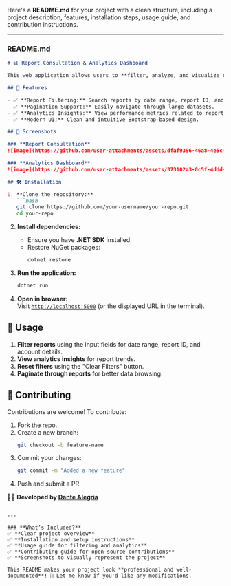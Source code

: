 Here's a **README.md** for your project with a clean structure, including a project description, features, installation steps, usage guide, and contribution instructions.  

---

### **README.md**
```md
# 📊 Report Consultation & Analytics Dashboard

This web application allows users to **filter, analyze, and visualize report data** efficiently. It features a report consultation interface and an analytics dashboard to gain insights into report completion times, frequency, and other key metrics.

## 🚀 Features

- ✅ **Report Filtering:** Search reports by date range, report ID, and account.
- ✅ **Pagination Support:** Easily navigate through large datasets.
- ✅ **Analytics Insights:** View performance metrics related to report completion.
- ✅ **Modern UI:** Clean and intuitive Bootstrap-based design.

## 📸 Screenshots

### **Report Consultation**
![image](https://github.com/user-attachments/assets/dfaf9396-46a8-4e5c-b43d-f94f850931f7)

### **Analytics Dashboard**
![image](https://github.com/user-attachments/assets/373102a3-8c5f-4ddd-b935-e6613a9d9aaa)

## 🛠 Installation

1. **Clone the repository:**
   ```bash
   git clone https://github.com/your-username/your-repo.git
   cd your-repo
   ```

2. **Install dependencies:**
   - Ensure you have **.NET SDK** installed.
   - Restore NuGet packages:
     ```bash
     dotnet restore
     ```

3. **Run the application:**
   ```bash
   dotnet run
   ```

4. **Open in browser:**  
   Visit [`http://localhost:5000`](http://localhost:5000) (or the displayed URL in the terminal).

## 📌 Usage

1. **Filter reports** using the input fields for date range, report ID, and account details.
2. **View analytics insights** for report trends.
3. **Reset filters** using the "Clear Filters" button.
4. **Paginate through reports** for better data browsing.

## 🤝 Contributing

Contributions are welcome! To contribute:
1. Fork the repo.
2. Create a new branch:  
   ```bash
   git checkout -b feature-name
   ```
3. Commit your changes:  
   ```bash
   git commit -m "Added a new feature"
   ```
4. Push and submit a PR.


👨‍💻 **Developed by [Dante Alegria](https://github.com/dantealegria1)**
```

---

### **What’s Included?**
✅ **Clear project overview**  
✅ **Installation and setup instructions**  
✅ **Usage guide for filtering and analytics**  
✅ **Contributing guide for open-source contributions**  
✅ **Screenshots to visually represent the project**  

This README makes your project look **professional and well-documented**! 🚀 Let me know if you'd like any modifications.
